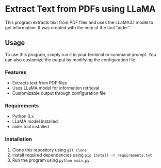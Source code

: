 # Extract Text from PDFs using LLaMA

This program extracts text from PDF files and uses the LLaMA3.1 model to get information.
It was created with the help of the tool "aider".

## Usage

To use this program, simply run it in your terminal or command prompt. You can also customize the output by modifying the configuration file.

### Features

* Extracts text from PDF files
* Uses LLaMA model for information retrieval
* Customizable output through configuration file

### Requirements

* Python 3.x
* LLaMA model installed
* aider tool installed

### Installation

1. Clone this repository using `git clone`
2. Install required dependencies using `pip install -r requirements.txt`
3. Run the program using `python main.py`

